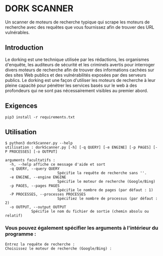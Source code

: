 # DORK SCANNER #

Un scanner de moteurs de recherche typique qui scrape les moteurs de recherche avec des requêtes que vous fournissez afin de trouver des URL vulnérables.


## Introduction ##

Le dorking est une technique utilisée par les rédactions, les organismes d'enquête, les auditeurs de sécurité et les criminels avertis pour interroger divers moteurs de recherche afin de trouver des informations cachées sur des sites Web publics et des vulnérabilités exposées par des serveurs publics. Le dorking est une façon d'utiliser les moteurs de recherche à leur pleine capacité pour pénétrer les services basés sur le web à des profondeurs qui ne sont pas nécessairement visibles au premier abord.

## Exigences ##

```
pip3 install -r requirements.txt
```

## Utilisation ##

```
$ python3 dorkScanner.py --help
utilisation : dorkScanner.py [-h] [-q QUERY] [-e ENGINE] [-p PAGES] [-P PROCESSES] [-o OUTPUT]

arguments facultatifs :
  -h, --help affiche ce message d'aide et sort
  -q QUERY, --query QUERY
                        Spécifie la requête de recherche sans ''.
  -e ENGINE, --engine ENGINE
                        Spécifie le moteur de recherche (Google/Bing)
  -p PAGES, --pages PAGES
                        Spécifie le nombre de pages (par défaut : 1)
  -P PROCESSES, --processes PROCESSES
                        Spécifiez le nombre de processus (par défaut : 2)
  -o OUTPUT, --output OUTPUT 
			Spécifie le nom du fichier de sortie (chemin absolu ou relatif)
```

### Vous pouvez également spécifier les arguments à l'intérieur du programme :

```
Entrez la requête de recherche : 
Choisissez le moteur de recherche (Google/Bing) :
```
